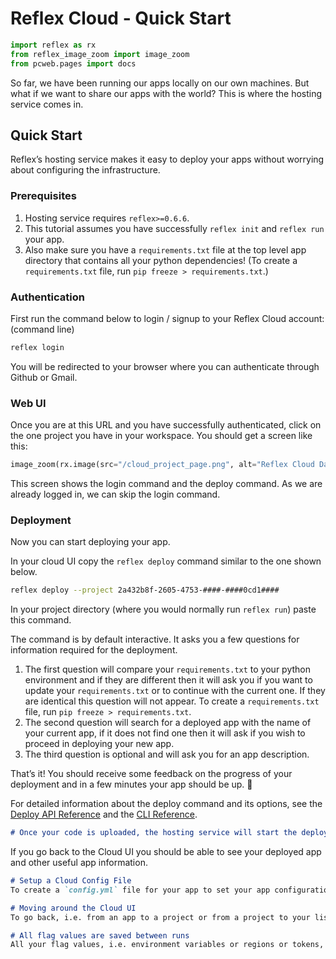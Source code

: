 # Reflex Cloud - Quick Start

```python exec
import reflex as rx
from reflex_image_zoom import image_zoom
from pcweb.pages import docs
```

So far, we have been running our apps locally on our own machines.
But what if we want to share our apps with the world? This is where
the hosting service comes in.

## Quick Start

Reflex’s hosting service makes it easy to deploy your apps without worrying about configuring the infrastructure.

### Prerequisites

1. Hosting service requires `reflex>=0.6.6`.
2. This tutorial assumes you have successfully `reflex init` and `reflex run` your app.
3. Also make sure you have a `requirements.txt` file at the top level app directory that contains all your python dependencies! (To create a `requirements.txt` file, run `pip freeze > requirements.txt`.)


### Authentication

First run the command below to login / signup to your Reflex Cloud account: (command line)

```bash
reflex login
```

You will be redirected to your browser where you can authenticate through Github or Gmail.

### Web UI

Once you are at this URL and you have successfully authenticated, click on the one project you have in your workspace. You should get a screen like this:

```python eval
image_zoom(rx.image(src="/cloud_project_page.png", alt="Reflex Cloud Dashboard"))
```

This screen shows the login command and the deploy command. As we are already logged in, we can skip the login command.

### Deployment

Now you can start deploying your app.

In your cloud UI copy the `reflex deploy` command similar to the one shown below.

```bash
reflex deploy --project 2a432b8f-2605-4753-####-####0cd1####
```

In your project directory (where you would normally run `reflex run`) paste this command.

The command is by default interactive. It asks you a few questions for information required for the deployment.


1. The first question will compare your `requirements.txt` to your python environment and if they are different then it will ask you if you want to update your `requirements.txt` or to continue with the current one. If they are identical this question will not appear. To create a `requirements.txt` file, run `pip freeze > requirements.txt`.
2. The second question will search for a deployed app with the name of your current app, if it does not find one then it will ask if you wish to proceed in deploying your new app.
3. The third question is optional and will ask you for an app description.


That’s it! You should receive some feedback on the progress of your deployment and in a few minutes your app should be up. 🎉

For detailed information about the deploy command and its options, see the [Deploy API Reference](https://reflex.dev/docs/hosting/deploy/) and the [CLI Reference](https://reflex.dev/docs/api-reference/cli/).


```md alert info
# Once your code is uploaded, the hosting service will start the deployment. After a complete upload, exiting from the command **does not** affect the deployment process. The command prints a message when you can safely close it without affecting the deployment.
```

If you go back to the Cloud UI you should be able to see your deployed app and other useful app information.


```md alert info
# Setup a Cloud Config File
To create a `config.yml` file for your app to set your app configuration check out the [Cloud Config Docs]({docs.hosting.config_file.path}).
```

```md alert info
# Moving around the Cloud UI
To go back, i.e. from an app to a project or from a project to your list of projects you just click the `REFLEX logo` in the top left corner of the page.
```

```md alert info
# All flag values are saved between runs
All your flag values, i.e. environment variables or regions or tokens, are saved between runs. This means that if you run a command and you pass a flag value, the next time you run the same command the flag value will be the same as the last time you ran it. This means you should only set the flag values again if you want to change them.
```
